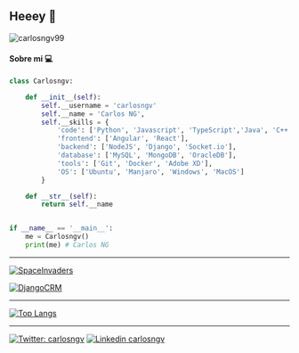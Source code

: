 ## Heeey 🐍


![carlosngv99](https://komarev.com/ghpvc/?username=carlosngv)



#### Sobre mi 💻



```python
class Carlosngv:

    def __init__(self):
        self.__username = 'carlosngv'
        self.__name = 'Carlos NG',
        self.__skills = {
            'code': ['Python', 'Javascript', 'TypeScript','Java', 'C++', 'Go', 'HTML5', 'CSS3'],
            'frontend': ['Angular', 'React'],
            'backend': ['NodeJS', 'Django', 'Socket.io'],
            'database': ['MySQL', 'MongoDB', 'OracleDB'],
            'tools': ['Git', 'Docker', 'Adobe XD'],
            'OS': ['Ubuntu', 'Manjaro', 'Windows', 'MacOS']
        }

    def __str__(self):
        return self.__name


if __name__ == '__main__':
    me = Carlosngv()
    print(me) # Carlos NG
```

---

[![SpaceInvaders](https://github-readme-stats.vercel.app/api/pin/?username=carlosngv&repo=space-invaders)](https://github.com/carlosngv/space-invaders)

[![DjangoCRM](https://github-readme-stats.vercel.app/api/pin/?username=carlosngv&repo=django-crm)](https://github.com/carlosngv/Django-CRM)

---

[![Top Langs](https://github-readme-stats.vercel.app/api/top-langs/?username=carlosngv&layout=compact)](https://github.com/carlsongv/github-readme-stats)

---

[![Twitter: carlosngv](https://img.shields.io/badge/twitter-%231DA1F2.svg?&style=for-the-badge&logo=twitter&logoColor=white)](https://twitter.com/carlosngv)
[![Linkedin carlosngv](https://img.shields.io/badge/linkedin-%230077B5.svg?&style=for-the-badge&logo=linkedin&logoColor=white)](https://www.linkedin.com/in/carlosngv99/)
